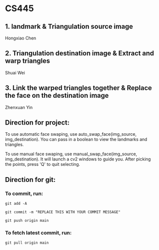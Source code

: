 # CS445

## 1. landmark & Triangulation source image

Hongxiao Chen

## 2. Triangulation destination image & Extract and warp triangles

Shuai Wei

## 3. Link the warped triangles together & Replace the face on the destination image

Zhenxuan Yin

## Direction for project:

To use automatic face swaping, use auto_swap_face(img_source, img_destination). You can pass in a boolean to view the landmarks and triangles.

To use manual face swaping, use manual_swap_face(img_source, img_destination). It will launch a cv2 windows to guide you. After picking the points, press 'Q' to quit selecting.

## Direction for git:

### To commit, run:

`
git add -A
`

`
git commit -m "REPLACE THIS WITH YOUR COMMIT MESSAGE"
`

`
git push origin main
`

### To fetch latest commit, run:

`
git pull origin main
`
